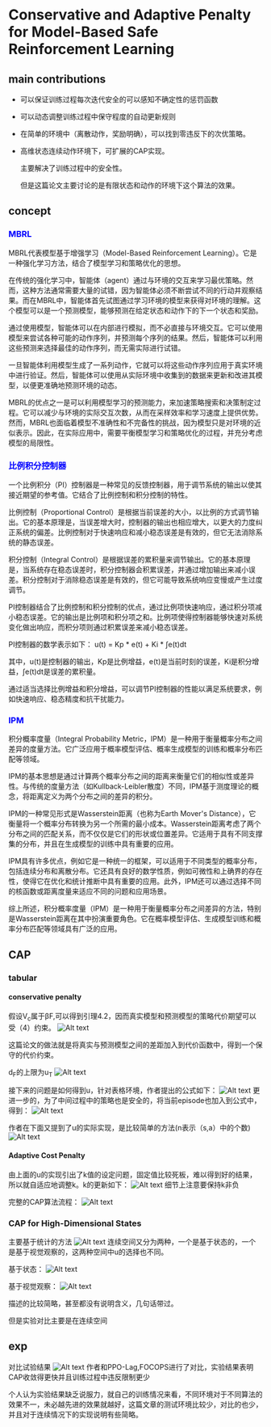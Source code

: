 # Conservative and Adaptive Penalty for Model-Based Safe Reinforcement Learning

## main contributions
* 可以保证训练过程每次迭代安全的可以感知不确定性的惩罚函数
* 可以动态调整训练过程中保守程度的自动更新规则
* 在简单的环境中（离散动作，奖励明确），可以找到零违反下的次优策略。
* 高维状态连续动作环境下，可扩展的CAP实现。
  
  主要解决了训练过程中的安全性。
  
  但是这篇论文主要讨论的是有限状态和动作的环境下这个算法的效果。

## concept
### <font color=blue>MBRL</font>
MBRL代表模型基于增强学习（Model-Based Reinforcement Learning）。它是一种强化学习方法，结合了模型学习和策略优化的思想。

在传统的强化学习中，智能体（agent）通过与环境的交互来学习最优策略。然而，这种方法通常需要大量的试错，因为智能体必须不断尝试不同的行动并观察结果。而在MBRL中，智能体首先试图通过学习环境的模型来获得对环境的理解。这个模型可以是一个预测模型，能够预测在给定状态和动作下的下一个状态和奖励。

通过使用模型，智能体可以在内部进行模拟，而不必直接与环境交互。它可以使用模型来尝试各种可能的动作序列，并预测每个序列的结果。然后，智能体可以利用这些预测来选择最佳的动作序列，而无需实际进行试错。

一旦智能体利用模型生成了一系列动作，它就可以将这些动作序列应用于真实环境中进行验证。然后，智能体可以使用从实际环境中收集到的数据来更新和改进其模型，以便更准确地预测环境的动态。

MBRL的优点之一是可以利用模型学习的预测能力，来加速策略搜索和决策制定过程。它可以减少与环境的实际交互次数，从而在采样效率和学习速度上提供优势。然而，MBRL也面临着模型不准确性和不完备性的挑战，因为模型只是对环境的近似表示。因此，在实际应用中，需要平衡模型学习和策略优化的过程，并充分考虑模型的局限性。

### <font color=blue>比例积分控制器</font>
一个比例积分（PI）控制器是一种常见的反馈控制器，用于调节系统的输出以使其接近期望的参考值。它结合了比例控制和积分控制的特性。

比例控制（Proportional Control）是根据当前误差的大小，以比例的方式调节输出。它的基本原理是，当误差增大时，控制器的输出也相应增大，以更大的力度纠正系统的偏差。比例控制对于快速响应和减小稳态误差是有效的，但它无法消除系统的静态误差。

积分控制（Integral Control）是根据误差的累积量来调节输出。它的基本原理是，当系统存在稳态误差时，积分控制器会积累误差，并通过增加输出来减小误差。积分控制对于消除稳态误差是有效的，但它可能导致系统响应变慢或产生过度调节。

PI控制器结合了比例控制和积分控制的优点，通过比例项快速响应，通过积分项减小稳态误差。它的输出是比例项和积分项之和。比例项使得控制器能够快速对系统变化做出响应，而积分项则通过积累误差来减小稳态误差。

PI控制器的数学表示如下：
u(t) = Kp * e(t) + Ki * ∫e(t)dt

其中，u(t)是控制器的输出，Kp是比例增益，e(t)是当前时刻的误差，Ki是积分增益，∫e(t)dt是误差的累积量。

通过适当选择比例增益和积分增益，可以调节PI控制器的性能以满足系统要求，例如快速响应、稳态精度和抗干扰能力。

### <font color=blue>IPM</font>
积分概率度量（Integral Probability Metric，IPM）是一种用于衡量概率分布之间差异的度量方法。它广泛应用于概率模型评估、概率生成模型的训练和概率分布匹配等领域。

IPM的基本思想是通过计算两个概率分布之间的距离来衡量它们的相似性或差异性。与传统的度量方法（如Kullback-Leibler散度）不同，IPM基于测度理论的概念，将距离定义为两个分布之间的差异的积分。

IPM的一种常见形式是Wasserstein距离（也称为Earth Mover's Distance），它衡量将一个概率分布转换为另一个所需的最小成本。Wasserstein距离考虑了两个分布之间的匹配关系，而不仅仅是它们的形状或位置差异。它适用于具有不同支撑集的分布，并且在生成模型的训练中具有重要的应用。

IPM具有许多优点，例如它是一种统一的框架，可以适用于不同类型的概率分布，包括连续分布和离散分布。它还具有良好的数学性质，例如可微性和上确界的存在性，使得它在优化和统计推断中具有重要的应用。此外，IPM还可以通过选择不同的核函数或距离度量来适应不同的问题和应用场景。

综上所述，积分概率度量（IPM）是一种用于衡量概率分布之间差异的方法，特别是Wasserstein距离在其中扮演重要角色。它在概率模型评估、生成模型训练和概率分布匹配等领域具有广泛的应用。

## CAP
### tabular
#### conservative penalty
假设V<sub>c</sub>属于βF,可以得到引理4.2，因而真实模型和预测模型的策略代价期望可以受（4）约束。
![Alt text](image.png)

这篇论文的做法就是将真实与预测模型之间的差距加入到代价函数中，得到一个保守的代价约束。

d<sub>F</sub>的上限为u<sub>T</sub>
![Alt text](image-1.png)

接下来的问题是如何得到u，针对表格环境，作者提出的公式如下：
![Alt text](image-2.png)
更进一步的，为了中间过程中的策略也是安全的，将当前episode也加入到公式中，得到：
![Alt text](image-3.png)

作者在下面又提到了u的实际实现，是比较简单的方法(n表示（s,a）中的个数)
![Alt text](image-4.png)


#### Adaptive Cost Penalty
由上面的u的实现引出了k值的设定问题，固定值比较死板，难以得到好的结果，所以就自适应地调整k。k的更新如下：
![Alt text](image-5.png)
细节上注意要保持k非负

完整的CAP算法流程：
![Alt text](image-6.png)


###  CAP for High-Dimensional States
主要基于统计的方法
![Alt text](image-7.png)
连续空间又分为两种，一个是基于状态的，一个是基于视觉观察的，这两种空间中u的选择也不同。


基于状态：
![Alt text](image-9.png)

基于视觉观察：
![Alt text](image-10.png)

描述的比较简略，甚至都没有说明含义，几句话带过。

但是实验对比主要是在连续空间


## exp
对比试验结果
![Alt text](image-8.png)
作者和PPO-Lag,FOCOPS进行了对比，实验结果表明CAP收敛得更快并且训练过程中违反限制更少

个人认为实验结果缺乏说服力，就自己的训练情况来看，不同环境对于不同算法的效果不一，未必越先进的效果就越好，这篇文章的测试环境比较少，对比的也少，并且对于连续情况下的实现说明有些简略。